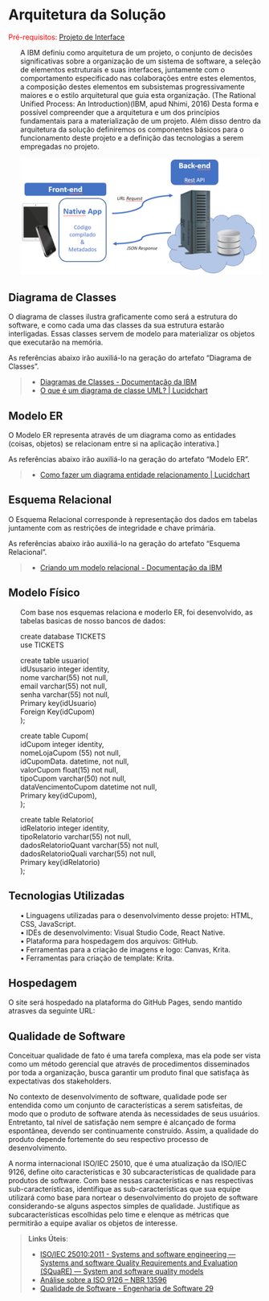 # Arquitetura da Solução

<span style="color:red">Pré-requisitos: <a href="3-Projeto de Interface.md"> Projeto de Interface</a></span>

<ol>
 
A IBM definiu como arquitetura de um projeto, o conjunto de decisões significativas sobre a organização de um sistema de software, a seleção de elementos estruturais e suas interfaces, juntamente com o comportamento especificado nas colaborações entre estes elementos, a composição destes elementos em subsistemas progressivamente maiores e o estilo arquitetural que guia esta organização. (The Rational Unified Process: An Introduction)(IBM, apud Nhimi, 2016) Desta forma e possível compreender que a arquitetura e um dos princípios fundamentais para a materialização de um projeto. Além disso dentro da arquitetura da solução definiremos os componentes básicos para o funcionamento deste projeto e a definição das tecnologias a serem empregadas no projeto.

![Arquitetura da Solução](img/02-mob-arch.png)
 </ol>

 ## Diagrama de Classes

O diagrama de classes ilustra graficamente como será a estrutura do software, e como cada uma das classes da sua estrutura estarão interligadas. Essas classes servem de modelo para materializar os objetos que executarão na memória.

As referências abaixo irão auxiliá-lo na geração do artefato “Diagrama de Classes”.

> - [Diagramas de Classes - Documentação da IBM](https://www.ibm.com/docs/pt-br/rational-soft-arch/9.6.1?topic=diagrams-class)
> - [O que é um diagrama de classe UML? | Lucidchart](https://www.lucidchart.com/pages/pt/o-que-e-diagrama-de-classe-uml)

## Modelo ER

O Modelo ER representa através de um diagrama como as entidades (coisas, objetos) se relacionam entre si na aplicação interativa.]

As referências abaixo irão auxiliá-lo na geração do artefato “Modelo ER”.

> - [Como fazer um diagrama entidade relacionamento | Lucidchart](https://www.lucidchart.com/pages/pt/como-fazer-um-diagrama-entidade-relacionamento)

## Esquema Relacional

O Esquema Relacional corresponde à representação dos dados em tabelas juntamente com as restrições de integridade e chave primária.
 
As referências abaixo irão auxiliá-lo na geração do artefato “Esquema Relacional”.

> - [Criando um modelo relacional - Documentação da IBM](https://www.ibm.com/docs/pt-br/cognos-analytics/10.2.2?topic=designer-creating-relational-model)

## Modelo Físico
<ol>

Com base nos esquemas relaciona e moderlo ER, foi desenvolvido, as tabelas basicas de nosso bancos de dados: 
 
create database TICKETS <br>
use TICKETS <br>

create table usuario( <br>
idUsusario integer identity, <br>
nome varchar(55) not null, <br>
email varchar(55) not null, <br>
senha varchar(55) not null, <br>
Primary key(idUsuario) <br>
Foreign Key(idCupom) <br>
);

create table Cupom( <br>
idCupom integer identity, <br>
nomeLojaCupom (55) not null, <br>
idCupomData. datetime, not null, <br>
valorCupom float(15) not null, <br>
tipoCupom varchar(50) not null, <br>
dataVencimentoCupom datetime not null, <br>
Primary key(idCupom), <br>
);

create table Relatorio( <br>
idRelatorio integer identity, <br>
tipoRelatorio varchar(55) not null, <br>
dadosRelatorioQuant varchar(55) not null, <br>
dadosRelatorioQuali varchar(55) not null, <br>
Primary key(idRelatorio) <br>
);
</ol>

## Tecnologias Utilizadas

<ol>

 •	Linguagens utilizadas para o desenvolvimento desse projeto: HTML, CSS, JavaScript.<br>
 •	IDEs de desenvolvimento: Visual Studio Code, React Native. <br>
 •	Plataforma para hospedagem dos arquivos: GitHub. <br>
 •	Ferramentas para  a criação de imagens e logo: Canvas, Krita. <br>
 •	Ferramentas para criação de template: Krita. <br>


 
</ol>

## Hospedagem

 
 O site será hospedado na plataforma do GitHub Pages, sendo mantido atrasves da seguinte URL:

## Qualidade de Software

Conceituar qualidade de fato é uma tarefa complexa, mas ela pode ser vista como um método gerencial que através de procedimentos disseminados por toda a organização, busca garantir um produto final que satisfaça às expectativas dos stakeholders.

No contexto de desenvolvimento de software, qualidade pode ser entendida como um conjunto de características a serem satisfeitas, de modo que o produto de software atenda às necessidades de seus usuários. Entretanto, tal nível de satisfação nem sempre é alcançado de forma espontânea, devendo ser continuamente construído. Assim, a qualidade do produto depende fortemente do seu respectivo processo de desenvolvimento.

A norma internacional ISO/IEC 25010, que é uma atualização da ISO/IEC 9126, define oito características e 30 subcaracterísticas de qualidade para produtos de software.
Com base nessas características e nas respectivas sub-características, identifique as sub-características que sua equipe utilizará como base para nortear o desenvolvimento do projeto de software considerando-se alguns aspectos simples de qualidade. Justifique as subcaracterísticas escolhidas pelo time e elenque as métricas que permitirão a equipe avaliar os objetos de interesse.

> **Links Úteis**:
>
> - [ISO/IEC 25010:2011 - Systems and software engineering — Systems and software Quality Requirements and Evaluation (SQuaRE) — System and software quality models](https://www.iso.org/standard/35733.html/)
> - [Análise sobre a ISO 9126 – NBR 13596](https://www.tiespecialistas.com.br/analise-sobre-iso-9126-nbr-13596/)
> - [Qualidade de Software - Engenharia de Software 29](https://www.devmedia.com.br/qualidade-de-software-engenharia-de-software-29/18209/)
